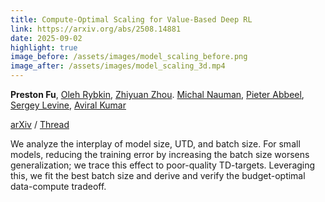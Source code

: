 ```yaml
---
title: Compute-Optimal Scaling for Value-Based Deep RL
link: https://arxiv.org/abs/2508.14881
date: 2025-09-02
highlight: true
image_before: /assets/images/model_scaling_before.png
image_after: /assets/images/model_scaling_3d.mp4
---
```


**Preston Fu**,
[Oleh Rybkin](https://olehrybkin.com/),
[Zhiyuan Zhou](https://zhouzypaul.github.io/).
[Michal Nauman](https://scholar.google.com/citations?user=GnEVRtQAAAAJ&hl=en),
[Pieter Abbeel](https://people.eecs.berkeley.edu/~pabbeel/),
[Sergey Levine](https://people.eecs.berkeley.edu/~svlevine/),
[Aviral Kumar](https://aviralkumar2907.github.io/)

[arXiv](https://arxiv.org/abs/2508.14881) / [Thread](https://x.com/preston_fu/status/1962920781387882841)

We analyze the interplay of model size, UTD, and batch size. For
small models, reducing the training error by increasing the batch size worsens
generalization; we trace this effect to poor-quality TD-targets.
Leveraging this, we fit the best batch size and derive and verify the
budget-optimal data-compute tradeoff.
